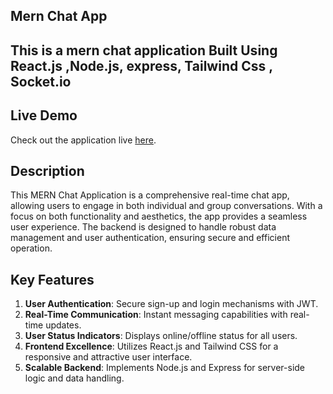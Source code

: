 ## Mern Chat App 
## This is a mern chat application Built Using React.js ,Node.js, express, Tailwind Css , Socket.io   

## Live Demo

Check out the application live [here](https://mernchat-prod.onrender.com).

## Description

This MERN Chat Application is a comprehensive real-time chat app, allowing users to engage in both individual and group conversations. With a focus on both functionality and aesthetics, the app provides a seamless user experience. The backend is designed to handle robust data management and user authentication, ensuring secure and efficient operation.

## Key Features

1. **User Authentication**: Secure sign-up and login mechanisms with JWT.
2. **Real-Time Communication**: Instant messaging capabilities with real-time updates.
3. **User Status Indicators**: Displays online/offline status for all users.
4. **Frontend Excellence**: Utilizes React.js and Tailwind CSS for a responsive and attractive user interface.
5. **Scalable Backend**: Implements Node.js and Express for server-side logic and data handling.
